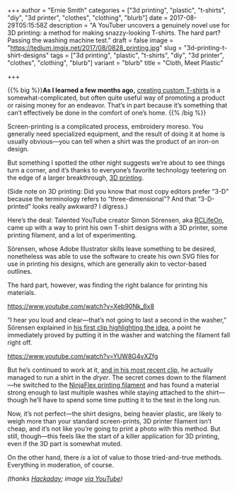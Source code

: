 +++
author = "Ernie Smith"
categories = ["3d printing", "plastic", "t-shirts", "diy", "3d printer", "clothes", "clothing", "blurb"]
date = 2017-08-29T05:15:58Z
description = "A YouTuber uncovers a genuinely novel use for 3D printing: a method for making snazzy-looking T-shirts. The hard part? Passing the washing machine test."
draft = false
image = "https://tedium.imgix.net/2017/08/0828_printing.jpg"
slug = "3d-printing-t-shirt-designs"
tags = ["3d printing", "plastic", "t-shirts", "diy", "3d printer", "clothes", "clothing", "blurb"]
variant = "blurb"
title = "Cloth, Meet Plastic"

+++

{{% big %}}**As I learned a few months ago,** [creating custom T-shirts](http://tedium.co/2017/05/08/t-shirt-history/) is a somewhat-complicated, but often quite useful way of promoting a product or raising money for an endeavor. That’s in part because it’s something that can’t effectively be done in the comfort of one’s home. {{% /big %}}

Screen-printing is a complicated process, embroidery moreso. You generally need specialized equipment, and the result of doing it at home is usually obvious—you can tell when a shirt was the product of an iron-on design.

But something I spotted the other night suggests we’re about to see things turn a corner, and it’s thanks to everyone’s favorite technology teetering on the edge of a larger breakthrough, [3D printing](http://tedium.co/2016/03/31/physical-backup-antiques-3d-printing/).

(Side note on 3D printing: Did you know that most copy editors prefer “3-D” because the terminology refers to “three-dimensional”? And that “3-D-printed” looks really awkward? I digress.)

Here’s the deal: Talented YouTube creator Simon Sörensen, aka [RCLifeOn](https://www.youtube.com/user/RcLifeOnSimon), came up with a way to print his own T-shirt designs with a 3D printer, some printing filament, and a lot of experimenting.

Sörensen, whose Adobe Illustrator skills leave something to be desired, nonetheless was able to use the software to create his own SVG files for use in printing his designs, which are generally akin to vector-based outlines.

The hard part, however, was finding the right balance for printing his materials. 

https://www.youtube.com/watch?v=Xeb90Nk_6x8

“I hear you loud and clear—that’s not going to last a second in the washer,” Sörensen explained in [his first clip highlighting the idea](https://www.youtube.com/watch?v=Xeb90Nk_6x8), a point he immediately proved by putting it in the washer and watching the filament fall right off.

https://www.youtube.com/watch?v=YUW8G4vXZfg

But he’s continued to work at it, [and in his most recent clip](https://www.youtube.com/watch?v=YUW8G4vXZfg), he actually managed to run a shirt in the *dryer*. The secret comes down to the filament—he switched to the [NinjaFlex printing filament](http://amzn.to/2wNHJik) and has found a material strong enough to last multiple washes while staying attached to the shirt—though he’ll have to spend some time putting it to the test in the long run.

Now, it’s not perfect—the shirt designs, being heavier plastic, are likely to weigh more than your standard screen-prints, 3D printer filament isn’t cheap, and it’s not like you’re going to print a photo with this method. But still, though—this feels like the start of a killer application for 3D printing, even if the 3D part is somewhat muted.

On the other hand, there *is* a lot of value to those tried-and-true methods. Everything in moderation, of course.

*(thanks [Hackaday](http://hackaday.com/2017/08/27/3d-printing-t-shirt-designs/); image [via YouTube](https://www.youtube.com/watch?v=Xeb90Nk_6x8))*